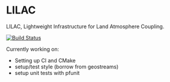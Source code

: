 # LILAC

LILAC, Lightweight Infrastructure for Land Atmosphere Coupling.

[![Build Status](https://travis-ci.org/jhamman/lilac.svg?branch=master)](https://travis-ci.org/jhamman/lilac)

Currently working on:
  - Setting up CI and CMake
  - setup/test style (borrow from geostreams)
  - setup unit tests with pfunit
